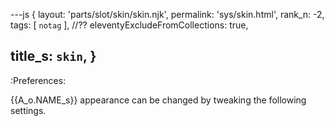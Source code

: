 ---js
{
  layout: 'parts/slot/skin/skin.njk',
  permalink: 'sys/skin.html',
  rank_n: -2,
  tags:      [ `notag` ],
  //?? eleventyExcludeFromCollections: true,

  title_s: `skin`,
}
---
:Preferences:

{{A_o.NAME_s}} appearance can be changed by tweaking the following settings.